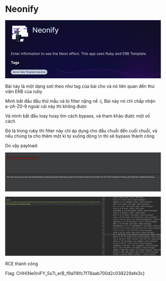 # Neonify

![alt text](image.png)

Bài này là một dạng ssti theo như tag của bài cho và nó liên quan đến thư viện ERB của ruby

Mình bắt đầu đầu thử mẫu và bị filter nặng nề :(, Bài này nó chỉ chấp nhận a-zA-Z0-9 ngoài cái này thì không được

Và mình bắt đầu loay hoay tìm cách bypass, và tham khảo được một số cách

Đó là trong ruby thì filter này chỉ áp dụng cho đầu chuỗi đến cuối chuỗi, và nếu chúng ta cho thêm một kí tự xuống dòng \n thì sẽ bypass thành công

Do vậy payload:

![alt text](image-1.png)

![alt text](image-2.png)

RCE thành công

Flag: CHH{Ne0niFY_5s7i_erB_f9a116fc7f78aab700d2c038229afe3c}